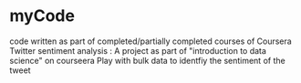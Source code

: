 # myCode
code written as part of completed/partially completed courses of Coursera
Twitter sentiment analysis : 
A project as part of "introduction to data science" on courseera
Play with bulk data to identfiy the sentiment of the tweet

